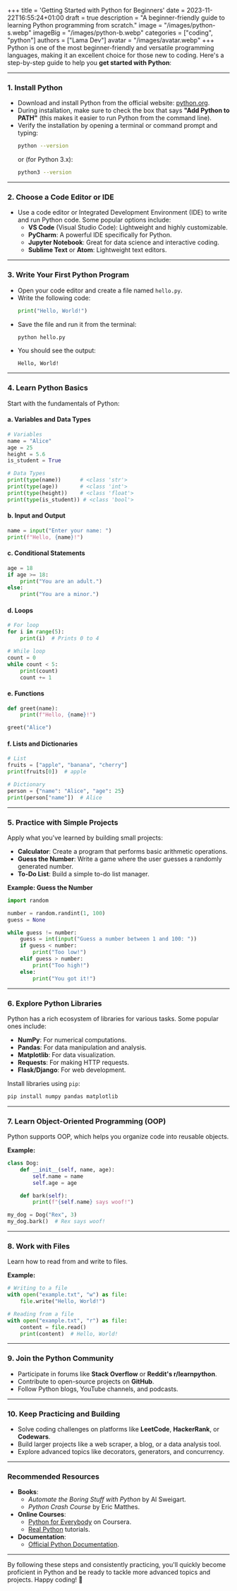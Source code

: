+++
title = 'Getting Started with Python for Beginners'
date = 2023-11-22T16:55:24+01:00
draft = true
description = "A beginner-friendly guide to learning Python programming from scratch."
image = "/images/python-s.webp"
imageBig = "/images/python-b.webp"
categories = ["coding", "python"]
authors = ["Lama Dev"]
avatar = "/images/avatar.webp"
+++
Python is one of the most beginner-friendly and versatile programming languages, making it an excellent choice for those new to coding. Here's a step-by-step guide to help you **get started with Python**:

---

### 1. **Install Python**
   - Download and install Python from the official website: [python.org](https://www.python.org/).
   - During installation, make sure to check the box that says **"Add Python to PATH"** (this makes it easier to run Python from the command line).
   - Verify the installation by opening a terminal or command prompt and typing:
     ```bash
     python --version
     ```
     or (for Python 3.x):
     ```bash
     python3 --version
     ```

---

### 2. **Choose a Code Editor or IDE**
   - Use a code editor or Integrated Development Environment (IDE) to write and run Python code. Some popular options include:
     - **VS Code** (Visual Studio Code): Lightweight and highly customizable.
     - **PyCharm**: A powerful IDE specifically for Python.
     - **Jupyter Notebook**: Great for data science and interactive coding.
     - **Sublime Text** or **Atom**: Lightweight text editors.

---

### 3. **Write Your First Python Program**
   - Open your code editor and create a file named `hello.py`.
   - Write the following code:
     ```python
     print("Hello, World!")
     ```
   - Save the file and run it from the terminal:
     ```bash
     python hello.py
     ```
   - You should see the output:
     ```
     Hello, World!
     ```

---

### 4. **Learn Python Basics**
   Start with the fundamentals of Python:

   #### a. **Variables and Data Types**
   ```python
   # Variables
   name = "Alice"
   age = 25
   height = 5.6
   is_student = True

   # Data Types
   print(type(name))      # <class 'str'>
   print(type(age))       # <class 'int'>
   print(type(height))    # <class 'float'>
   print(type(is_student)) # <class 'bool'>
   ```

   #### b. **Input and Output**
   ```python
   name = input("Enter your name: ")
   print(f"Hello, {name}!")
   ```

   #### c. **Conditional Statements**
   ```python
   age = 18
   if age >= 18:
       print("You are an adult.")
   else:
       print("You are a minor.")
   ```

   #### d. **Loops**
   ```python
   # For loop
   for i in range(5):
       print(i)  # Prints 0 to 4

   # While loop
   count = 0
   while count < 5:
       print(count)
       count += 1
   ```

   #### e. **Functions**
   ```python
   def greet(name):
       print(f"Hello, {name}!")

   greet("Alice")
   ```

   #### f. **Lists and Dictionaries**
   ```python
   # List
   fruits = ["apple", "banana", "cherry"]
   print(fruits[0])  # apple

   # Dictionary
   person = {"name": "Alice", "age": 25}
   print(person["name"])  # Alice
   ```

---

### 5. **Practice with Simple Projects**
   Apply what you've learned by building small projects:
   - **Calculator**: Create a program that performs basic arithmetic operations.
   - **Guess the Number**: Write a game where the user guesses a randomly generated number.
   - **To-Do List**: Build a simple to-do list manager.

   **Example: Guess the Number**
   ```python
   import random

   number = random.randint(1, 100)
   guess = None

   while guess != number:
       guess = int(input("Guess a number between 1 and 100: "))
       if guess < number:
           print("Too low!")
       elif guess > number:
           print("Too high!")
       else:
           print("You got it!")
   ```

---

### 6. **Explore Python Libraries**
   Python has a rich ecosystem of libraries for various tasks. Some popular ones include:
   - **NumPy**: For numerical computations.
   - **Pandas**: For data manipulation and analysis.
   - **Matplotlib**: For data visualization.
   - **Requests**: For making HTTP requests.
   - **Flask/Django**: For web development.

   Install libraries using `pip`:
   ```bash
   pip install numpy pandas matplotlib
   ```

---

### 7. **Learn Object-Oriented Programming (OOP)**
   Python supports OOP, which helps you organize code into reusable objects.

   **Example:**
   ```python
   class Dog:
       def __init__(self, name, age):
           self.name = name
           self.age = age

       def bark(self):
           print(f"{self.name} says woof!")

   my_dog = Dog("Rex", 3)
   my_dog.bark()  # Rex says woof!
   ```

---

### 8. **Work with Files**
   Learn how to read from and write to files.

   **Example:**
   ```python
   # Writing to a file
   with open("example.txt", "w") as file:
       file.write("Hello, World!")

   # Reading from a file
   with open("example.txt", "r") as file:
       content = file.read()
       print(content)  # Hello, World!
   ```

---

### 9. **Join the Python Community**
   - Participate in forums like **Stack Overflow** or **Reddit's r/learnpython**.
   - Contribute to open-source projects on **GitHub**.
   - Follow Python blogs, YouTube channels, and podcasts.

---

### 10. **Keep Practicing and Building**
   - Solve coding challenges on platforms like **LeetCode**, **HackerRank**, or **Codewars**.
   - Build larger projects like a web scraper, a blog, or a data analysis tool.
   - Explore advanced topics like decorators, generators, and concurrency.

---

### Recommended Resources
   - **Books**:
     - *Automate the Boring Stuff with Python* by Al Sweigart.
     - *Python Crash Course* by Eric Matthes.
   - **Online Courses**:
     - [Python for Everybody](https://www.coursera.org/specializations/python) on Coursera.
     - [Real Python](https://realpython.com/) tutorials.
   - **Documentation**:
     - [Official Python Documentation](https://docs.python.org/3/).

---

By following these steps and consistently practicing, you'll quickly become proficient in Python and be ready to tackle more advanced topics and projects. Happy coding! 🚀
